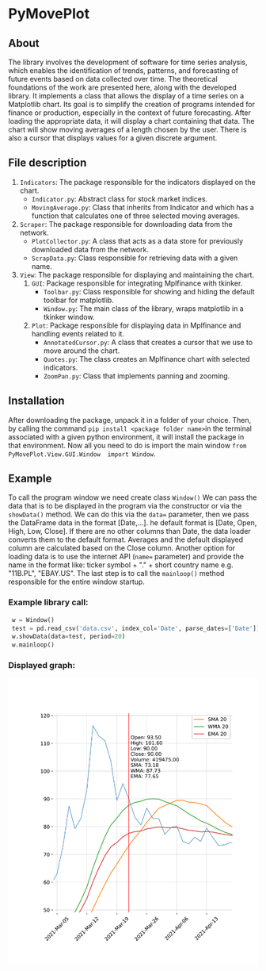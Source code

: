 # PyMovePlot
## About
The library involves the development of software for time series analysis,
which enables the identification of trends, patterns, and forecasting of future
events based on data collected over time. The theoretical foundations of the
work are presented here, along with the developed library. It implements a
class that allows the display of a time series on a Matplotlib chart. Its goal
is to simplify the creation of programs intended for finance or production,
especially in the context of future forecasting. After loading the appropriate
data, it will display a chart containing that data. The chart will show moving
averages of a length chosen by the user. There is also a cursor that displays
values for a given discrete argument.

## File description
1. `Indicators`: The package responsible for the indicators displayed on the chart.
   - `Indicator.py`: Abstract class for stock market indices.
   - `MovingAverage.py`: Class that inherits from Indicator and which has a function that calculates one of three selected moving averages.
2. `Scraper`: The package responsible for downloading data from the network.
   - `PlotCollector.py`: A class that acts as a data store for previously downloaded data from the network.
   - `ScrapData.py`: Class responsible for retrieving data with a given name.
3. `View`: The package responsible for displaying and maintaining the chart.
   1. `GUI`: Package responsible for integrating Mplfinance with tkinker.
      - `Toolbar.py`: Class responsible for showing and hiding the default toolbar for matplotlib.
      - `Window.py`: The main class of the library, wraps matplotlib in a tkinker window.
   2. `Plot`: Package responsible for displaying data in Mplfinance and handling events related to it.
      - `AnnotatedCursor.py`: A class that creates a cursor that we use to move around the chart.
      - `Quotes.py`: The class creates an Mplfinance chart with selected indicators.
      - `ZoomPan.py`: Class that implements panning and zooming.

## Installation

After downloading the package, unpack it in a folder of your choice. Then, by calling the command
`pip install <package folder name>`in the terminal associated with a given python environment, it will install the 
package in that environment. Now all you need to do is import the main window `from PyMovePlot.View.GUI.Window 
import Window`.

## Example

To call the program window we need create class `Window()` We can pass the data that is to be displayed in the program 
via the constructor or via the `showData()` method. We can do this via the `data=` parameter, then we pass the DataFrame 
data in the format [Date,...]. he default format is [Date, Open, High, Low, Close]. If there are no other columns than 
Date, the data loader converts them to the default format. Averages and the default displayed column are calculated based
on the Close column. Another option for loading data is to use the internet API (`name=` parameter) and provide the name
in the format like: ticker symbol + "." + short country name e.g. "11B.PL", "EBAY.US". The last step is to call the 
`mainloop()` method responsible for the entire window startup.

### Example library call:
```python
 w = Window()
 test = pd.read_csv('data.csv', index_col='Date', parse_dates=['Date'])
 w.showData(data=test, period=20)
 w.mainloop()
```

### Displayed graph:

<img src="./Image/gui.png" alt="gui" width="700"/>
